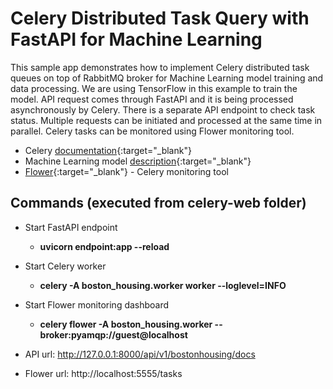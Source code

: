 # Celery Distributed Task Query with FastAPI for Machine Learning

This sample app demonstrates how to implement Celery distributed task queues on top of RabbitMQ broker for Machine Learning model training and data processing. We are using TensorFlow in this example to train the model. API request comes through FastAPI and it is being processed asynchronously by Celery. There is a separate API endpoint to check task status. Multiple requests can be initiated and processed at the same time in parallel. Celery tasks can be monitored using Flower monitoring tool.

* Celery [documentation](https://docs.celeryproject.org/en/stable/index.html){:target="_blank"}
* Machine Learning model [description](https://towardsdatascience.com/multi-output-model-with-tensorflow-keras-functional-api-875dd89aa7c6){:target="_blank"}
* [Flower](https://flower.readthedocs.io/en/latest/){:target="_blank"} - Celery monitoring tool

## Commands (executed from celery-web folder)

* Start FastAPI endpoint
  * **uvicorn endpoint:app --reload**
* Start Celery worker
  * **celery -A boston_housing.worker worker --loglevel=INFO**
* Start Flower monitoring dashboard
  * **celery flower -A boston_housing.worker --broker:pyamqp://guest@localhost**

* API url: http://127.0.0.1:8000/api/v1/bostonhousing/docs
* Flower url: http://localhost:5555/tasks
